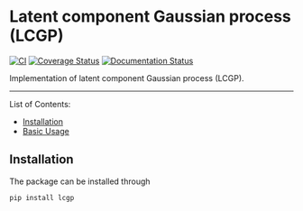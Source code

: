 # Latent component Gaussian process (LCGP)

[![CI](https://github.com/mosesyhc/lcgp/actions/workflows/ci.yml/badge.svg?branch=main)](https://github.com/mosesyhc/LCGP/actions/workflows/ci.yml)
[![Coverage Status](https://coveralls.io/repos/github/mosesyhc/LCGP/badge.svg)](https://coveralls.io/github/mosesyhc/LCGP)
[![Documentation Status](https://readthedocs.org/projects/lcgp/badge/?version=latest)](https://lcgp.readthedocs.io/en/latest/?badge=latest)

Implementation of latent component Gaussian process (LCGP).

___

List of Contents:

- [Installation](#installation)
- [Basic Usage](#usage)

## Installation 
The package can be installed through

```bash
pip install lcgp
```

